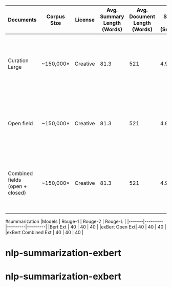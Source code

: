 | Documents                                | Corpus Size  | License   | Avg. Summary Length (Words) | Avg. Document Length (Words) | Avg. Summary Length (Sentences) | Avg. Document Length (Sentences) | Type                                              |
|------------------------------------------|--------------|-----------|-----------------------------|-----------------------------|---------------------------------|---------------------------------|---------------------------------------------------|
| Curation Large                           | ~150,000*    | Creative  | 81.3                        | 521                         | 4.9        | 200                    | Professionally written and edited standalone summary intended to be understood by itself |
| Open field                                | ~150,000*    | Creative  | 81.3                        | 521                         | 4.9     | 200                        | Professionally written and edited standalone summary intended to be understood by itself |
| Combined fields (open + closed)           | ~150,000*    | Creative  | 81.3                        | 521                         | 4.9      |200                       | Professionally written and edited standalone summary intended to be understood by itself |



#summarization
|Models | Rouge-1 | Rouge-2 | Rouge-L |
|-------|---------|---------|---------|
|Bert Ext  | 40      | 40      | 40      |
|exBert Open Ext| 40      | 40      | 40      |
|exBert Combined Ext | 40      | 40      | 40      |
# nlp-summarization-exbert
# nlp-summarization-exbert
